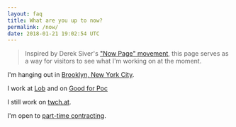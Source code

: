 ```yaml
---
layout: faq
title: What are you up to now?
permalink: /now/
date: 2018-01-21 19:02:54 UTC
---
```


> Inspired by Derek Siver's ["Now Page" movement][1], this page serves as a way
> for visitors to see what I'm working on at the moment.

I'm hanging out in [Brooklyn, New York City][2].

I work at [Lob][] and on [Good for Poc][]

I still work on [twch.at][].

I'm open to [part-time contracting][3].

[1]: https://sivers.org/nowff/
[2]: https://en.wikipedia.org/wiki/Oakland%2C_California
[3]: /faq/contracting/
[lob]: https://lob.com/
[twch.at]: http://ap.twch.at/
[good for poc]: http://goodforpocin.tech/
